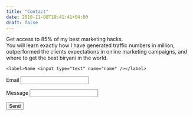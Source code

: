 ```yaml
---
title: "Contact"
date: 2018-11-08T19:41:41+04:00
draft: false
---
```


Get access to 85% of my best marketing hacks.<br>
You will learn exactly how I have generated traffic numbers in million, outperformed the clients expectations in online marketing campaigns, and where to get the best biryani in the world.

<form name="contact" netlify>
  <p>
    
    <label>Name <input type="text" name="name" /></label>
  </p>
  <p>
    <label>Email <input type="email" name="email" /></label>
  </p>
  <p>
    <label>Message <input type="text" name="message" /></label>
  </p>
  
  <p>
    <button type="submit">Send</button>
  </p>
</form>
